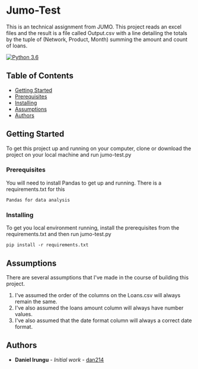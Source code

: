 # Jumo-Test

This is an technical assignment from JUMO. This project reads an excel files and the result is a file called Output.csv with a line detailing the totals by the tuple of (Network, Product, Month) summing the amount and count of loans.

[![Python 3.6](https://img.shields.io/badge/python-3.6-blue.svg)](https://www.python.org/downloads/release/python-360/)

Table of Contents
-----------------

  * [Getting Started](#getting-started)
  * [Prerequisites](#prerequisites)
  * [Installing](#installing)
  * [Assumptions](#assumptions)
  * [Authors](#authors)

## Getting Started

To get this project up and running on your computer, clone or download the project on your local machine and run jumo-test.py

### Prerequisites

You will need to install Pandas to get up and running. There is a requirements.txt for this

```
Pandas for data analysis
```

### Installing

To get you local environment running, install the prerequisites from the requirements.txt and then run jumo-test.py

```
pip install -r requirements.txt
```
## Assumptions

There are several assumptions that I've made in the course of building this project.

1. I've assumed the order of the columns on the Loans.csv will always remain the same.
2. I've also assumed the loans amount column will always have number values.
3. I've also assumed that the date format column will always a correct date format.

## Authors

* **Daniel Irungu** - *Initial work* - [dan214](https://github.com/dan214)



